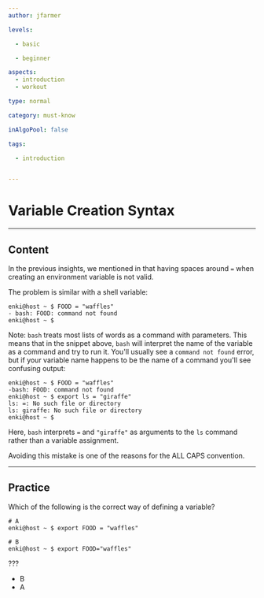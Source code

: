 ```yaml
---
author: jfarmer

levels:

  - basic

  - beginner

aspects:
  - introduction
  - workout

type: normal

category: must-know

inAlgoPool: false

tags:

  - introduction


---
```


# Variable Creation Syntax

---
## Content

In the previous insights, we mentioned in that having spaces around `=` when creating an environment variable is not valid.

The problem is similar with a shell variable:

```shell
enki@host ~ $ FOOD = "waffles"
- bash: FOOD: command not found
enki@host ~ $
```

Note: `bash` treats most lists of words as a command with parameters. This means that in the snippet above, `bash` will interpret the name of the variable as a command and try to run it. You'll usually see a `command not found` error, but if your variable name happens to be the name of a command you'll see confusing output:

```shell
enki@host ~ $ FOOD = "waffles"
-bash: FOOD: command not found
enki@host ~ $ export ls = "giraffe"
ls: =: No such file or directory
ls: giraffe: No such file or directory
enki@host ~ $
```

Here, `bash` interprets `=` and `"giraffe"` as arguments to the `ls` command rather than a variable assignment. 

Avoiding this mistake is one of the reasons for the ALL CAPS convention.

---
## Practice

Which of the following is the correct way of defining a variable?

```
# A
enki@host ~ $ export FOOD = "waffles"

# B
enki@host ~ $ export FOOD="waffles"
```

???

* B
* A
